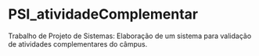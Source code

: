# PSI_atividadeComplementar
Trabalho de Projeto de Sistemas: Elaboração de um sistema para validação de atividades complementares do câmpus.
